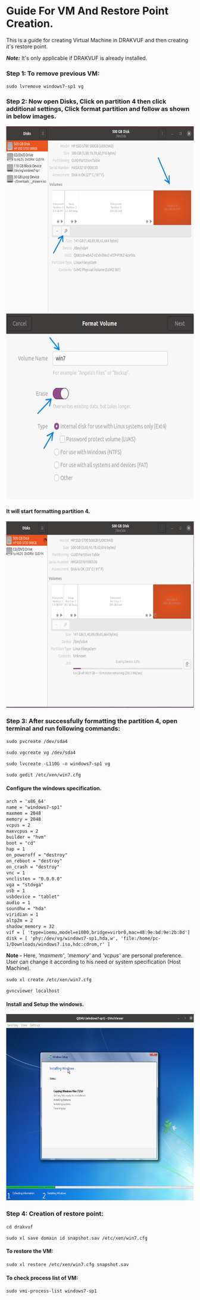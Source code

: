 # Guide For VM And Restore Point Creation.

This is a guide for creating Virtual Machine in DRAKVUF and then creating it's restore point.

***Note:*** It's only applicable if DRAKVUF is already installed.


### Step 1: To remove previous VM:
```
sudo lvremove windows7-sp1 vg
```

### Step 2: Now open Disks, Click on partition 4 then click additional settings, Click format partition and follow as shown in below images.

<img title="Image 1" alt="disks1" src="/images/disks.png" width="650" height="500">

<img title="Image 2" alt="disks2" src="/images/disks2.png" width="650" height="500">

#### It will start formatting partition 4.
<img title="Image 3" alt="disks3" src="/images/disks3.png" width="650" height="500">


### Step 3: After successfully formatting the partition 4, open terminal and run following commands:

```
sudo pvcreate /dev/sda4
```

```
sudo vgcreate vg /dev/sda4
```

```
sudo lvcreate -L110G -n windows7-sp1 vg
```

```
sudo gedit /etc/xen/win7.cfg
```

#### Configure the windows specification.

```
arch = 'x86_64'
name = "windows7-sp1"
maxmem = 2048
memory = 2048
vcpus = 2
maxvcpus = 2
builder = "hvm"
boot = "cd"
hap = 1
on_poweroff = "destroy"
on_reboot = "destroy"
on_crash = "destroy"
vnc = 1
vnclisten = "0.0.0.0"
vga = "stdvga"
usb = 1
usbdevice = "tablet"
audio = 1
soundhw = "hda"
viridian = 1
altp2m = 2
shadow_memory = 32
vif = [ 'type=ioemu,model=e1000,bridge=virbr0,mac=48:9e:bd:9e:2b:0d']
disk = [ 'phy:/dev/vg/windows7-sp1,hda,w', 'file:/home/pc-1/Downloads/windows7.iso,hdc:cdrom,r' ]
```
**Note -** Here, *'maxmem'*, *'memory'* and *'vcpus'* are personal preference. User can change it according to his need or system specification (Host Machine).


```
sudo xl create /etc/xen/win7.cfg
```

```
gvncviewer localhost
```

#### Install and Setup the windows.

<img title="Image 5" alt="windows installation" src="/images/windows.png" width="650" height="500">



### Step 4: Creation of restore point:

```
cd drakvuf
```

```
sudo xl save domain id snapshot.sav /etc/xen/win7.cfg
```

#### To restore the VM:

```
sudo xl restore /etc/xen/win7.cfg snapshot.sav
```

#### To check process list of VM:
  
```
sudo vmi-process-list windows7-sp1
```



